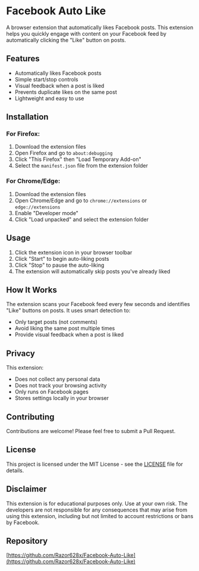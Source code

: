 # Facebook Auto Like

A browser extension that automatically likes Facebook posts. This extension helps you quickly engage with content on your Facebook feed by automatically clicking the "Like" button on posts.

## Features

- Automatically likes Facebook posts
- Simple start/stop controls
- Visual feedback when a post is liked
- Prevents duplicate likes on the same post
- Lightweight and easy to use

## Installation

### For Firefox:
1. Download the extension files
2. Open Firefox and go to `about:debugging`
3. Click "This Firefox" then "Load Temporary Add-on"
4. Select the `manifest.json` file from the extension folder

### For Chrome/Edge:
1. Download the extension files
2. Open Chrome/Edge and go to `chrome://extensions` or `edge://extensions`
3. Enable "Developer mode"
4. Click "Load unpacked" and select the extension folder

## Usage

1. Click the extension icon in your browser toolbar
2. Click "Start" to begin auto-liking posts
3. Click "Stop" to pause the auto-liking
4. The extension will automatically skip posts you've already liked

## How It Works

The extension scans your Facebook feed every few seconds and identifies "Like" buttons on posts. It uses smart detection to:
- Only target posts (not comments)
- Avoid liking the same post multiple times
- Provide visual feedback when a post is liked

## Privacy

This extension:
- Does not collect any personal data
- Does not track your browsing activity
- Only runs on Facebook pages
- Stores settings locally in your browser

## Contributing

Contributions are welcome! Please feel free to submit a Pull Request.

## License

This project is licensed under the MIT License - see the [LICENSE](LICENSE) file for details.

## Disclaimer

This extension is for educational purposes only. Use at your own risk. The developers are not responsible for any consequences that may arise from using this extension, including but not limited to account restrictions or bans by Facebook.

## Repository

[https://github.com/Razor628x/Facebook-Auto-Like](https://github.com/Razor628x/Facebook-Auto-Like)
```
